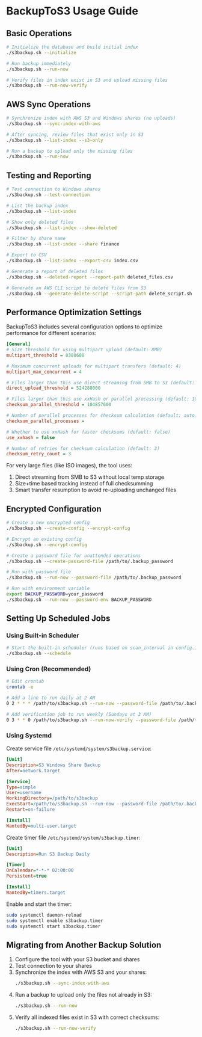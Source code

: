 # BackupToS3 Usage Guide



## Basic Operations

```bash
# Initialize the database and build initial index
./s3backup.sh --initialize

# Run backup immediately
./s3backup.sh --run-now

# Verify files in index exist in S3 and upload missing files
./s3backup.sh --run-now-verify

```

## AWS Sync Operations

```bash
# Synchronize index with AWS S3 and Windows shares (no uploads)
./s3backup.sh --sync-index-with-aws

# After syncing, review files that exist only in S3 
./s3backup.sh --list-index --s3-only

# Run a backup to upload only the missing files
./s3backup.sh --run-now
```

## Testing and Reporting

```bash
# Test connection to Windows shares
./s3backup.sh --test-connection

# List the backup index
./s3backup.sh --list-index

# Show only deleted files
./s3backup.sh --list-index --show-deleted

# Filter by share name
./s3backup.sh --list-index --share finance

# Export to CSV
./s3backup.sh --list-index --export-csv index.csv

# Generate a report of deleted files
./s3backup.sh --deleted-report --report-path deleted_files.csv

# Generate an AWS CLI script to delete files from S3
./s3backup.sh --generate-delete-script --script-path delete_script.sh
```

## Performance Optimization Settings

BackupToS3 includes several configuration options to optimize performance for different scenarios:

```ini
[General]
# Size threshold for using multipart upload (default: 8MB)
multipart_threshold = 8388608

# Maximum concurrent uploads for multipart transfers (default: 4)
multipart_max_concurrent = 4

# Files larger than this use direct streaming from SMB to S3 (default: 500MB)
direct_upload_threshold = 524288000

# Files larger than this use xxHash or parallel processing (default: 100MB)
checksum_parallel_threshold = 104857600

# Number of parallel processes for checksum calculation (default: auto)
checksum_parallel_processes = 

# Whether to use xxHash for faster checksums (default: false)
use_xxhash = false

# Number of retries for checksum calculation (default: 3)
checksum_retry_count = 3
```

For very large files (like ISO images), the tool uses:
1. Direct streaming from SMB to S3 without local temp storage
2. Size+time based tracking instead of full checksumming
3. Smart transfer resumption to avoid re-uploading unchanged files

## Encrypted Configuration

```bash
# Create a new encrypted config
./s3backup.sh --create-config --encrypt-config

# Encrypt an existing config
./s3backup.sh --encrypt-config

# Create a password file for unattended operations
./s3backup.sh --create-password-file /path/to/.backup_password

# Run with password file
./s3backup.sh --run-now --password-file /path/to/.backup_password

# Run with environment variable
export BACKUP_PASSWORD=your_password
./s3backup.sh --run-now --password-env BACKUP_PASSWORD
```

## Setting Up Scheduled Jobs

### Using Built-in Scheduler

```bash
# Start the built-in scheduler (runs based on scan_interval in config.ini)
./s3backup.sh --schedule
```

### Using Cron (Recommended)

```bash
# Edit crontab
crontab -e

# Add a line to run daily at 2 AM
0 2 * * * /path/to/s3backup.sh --run-now --password-file /path/to/.backup_password

# Add verification job to run weekly (Sundays at 3 AM)
0 3 * * 0 /path/to/s3backup.sh --run-now-verify --password-file /path/to/.backup_password
```

### Using Systemd

Create service file `/etc/systemd/system/s3backup.service`:

```ini
[Unit]
Description=S3 Windows Share Backup
After=network.target

[Service]
Type=simple
User=username
WorkingDirectory=/path/to/s3backup
ExecStart=/path/to/s3backup.sh --run-now --password-file /path/to/.backup_password
Restart=on-failure

[Install]
WantedBy=multi-user.target
```

Create timer file `/etc/systemd/system/s3backup.timer`:

```ini
[Unit]
Description=Run S3 Backup Daily

[Timer]
OnCalendar=*-*-* 02:00:00
Persistent=true

[Install]
WantedBy=timers.target
```

Enable and start the timer:

```bash
sudo systemctl daemon-reload
sudo systemctl enable s3backup.timer
sudo systemctl start s3backup.timer
```

## Migrating from Another Backup Solution

1. Configure the tool with your S3 bucket and shares
2. Test connection to your shares
3. Synchronize the index with AWS S3 and your shares:
   ```bash
   ./s3backup.sh --sync-index-with-aws
   ```
4. Run a backup to upload only the files not already in S3:
   ```bash
   ./s3backup.sh --run-now
   ```
5. Verify all indexed files exist in S3 with correct checksums:
   ```bash
   ./s3backup.sh --run-now-verify
   ```
